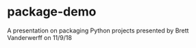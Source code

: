 # package-demo
A presentation on packaging Python projects presented by Brett Vanderwerff on 11/9/18
